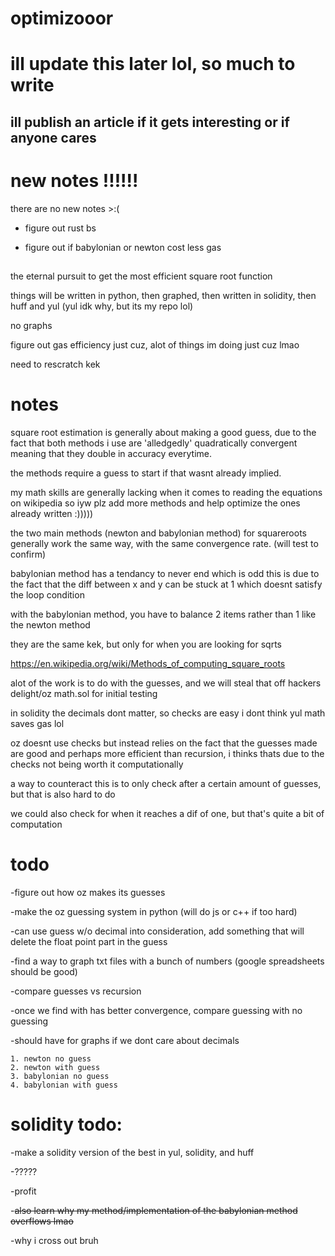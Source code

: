 # optimizooor
# ill update this later lol, so much to write
## ill publish an article if it gets interesting or if anyone cares

# new notes !!!!!!

there are no new notes >:(

- figure out rust bs

- figure out if babylonian or newton cost less gas

##
the eternal pursuit to get the most efficient square root function 

things will be written in python, then graphed, then written in solidity, then huff and yul (yul idk why, but its my repo lol)

no graphs

figure out gas efficiency just cuz, alot of things im doing just cuz lmao

need to rescratch kek

# notes
square root estimation is generally about making a good guess, 
due to the fact that both methods i use are 'alledgedly' quadratically convergent 
meaning that they double in accuracy everytime.

the methods require a guess to start if that wasnt already implied.

my math skills are generally lacking when it comes to reading the equations on wikipedia
so iyw plz add more methods and help optimize the ones already written :)))))

the two main methods (newton and babylonian method) for squareroots
generally work the same way, with the same convergence rate. (will test to confirm)

babylonian method has a tendancy to never end which is odd
this is due to the fact that the diff between x and y can be stuck at 1 which doesnt satisfy the loop condition

with the babylonian method, you have to balance 2 items rather than 1 like the newton method

they are the same kek, but only for when you are looking for sqrts

https://en.wikipedia.org/wiki/Methods_of_computing_square_roots

alot of the work is to do with the guesses, and we will steal that off
hackers delight/oz math.sol for initial testing

in solidity the decimals dont matter, so checks are easy
i dont think yul math saves gas lol

oz doesnt use checks but instead relies on the fact that the guesses made are good
and perhaps more efficient than recursion, i thinks thats due to the checks not being worth it computationally

a way to counteract this is to only check after a certain amount of guesses, but that is also hard to do


we could also check for when it reaches a dif of one, but that's quite a bit of computation

# todo
-figure out how oz makes its guesses

-make the oz guessing system in python (will do js or c++ if too hard)

-can use guess w/o decimal into consideration, add something that will delete the float point part in the guess

-find a way to graph txt files with a bunch of numbers (google spreadsheets should be good)

-compare guesses vs recursion

-once we find with has better convergence, compare guessing with no guessing

-should have for graphs if we dont care about decimals

    1. newton no guess
    2. newton with guess
    3. babylonian no guess
    4. babylonian with guess


# solidity todo:
-make a solidity version of the best in yul, solidity, and huff

-?????

-profit


-~~also learn why my method/implementation of the babylonian method overflows lmao~~

-why i cross out bruh